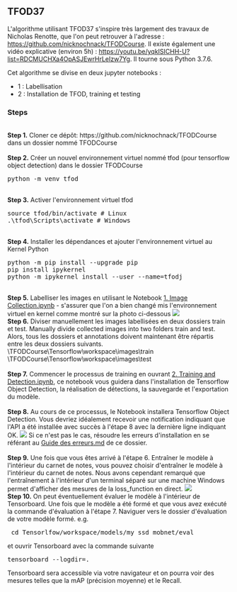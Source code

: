 ## TFOD37

L'algorithme utilisant TFOD37 s'inspire très largement des travaux de Nicholas Renotte, que l'on peut retrouver à l'adresse : https://github.com/nicknochnack/TFODCourse. Il existe également une vidéo explicative (environ 5h) : https://youtu.be/yqkISICHH-U?list=RDCMUCHXa4OpASJEwrHrLeIzw7Yg. Il tourne sous Python 3.7.6.

Cet algorithme se divise en deux jupyter notebooks :
- 1 : Labellisation
- 2 : Installation de TFOD, training et testing

### Steps
<br />
<b>Step 1.</b> Cloner ce dépôt: https://github.com/nicknochnack/TFODCourse dans un dossier nommé TFODCourse
<br/><br/>
<b>Step 2.</b> Créer un nouvel environnement virtuel nommé tfod (pour tensorflow object detection) dans le dossier TFODCourse
<pre>
python -m venv tfod
</pre> 
<br/>
<b>Step 3.</b> Activer l'environnement virtuel tfod
<pre>
source tfod/bin/activate # Linux
.\tfod\Scripts\activate # Windows 
</pre>
<br/>
<b>Step 4.</b> Installer les dépendances et ajouter l'environnement virtuel au Kernel Python
<pre>
python -m pip install --upgrade pip
pip install ipykernel
python -m ipykernel install --user --name=tfodj
</pre>
<br/>
<b>Step 5.</b> Labelliser les images en utilisant le Notebook <a href="https://github.com/Tijoxa/Projet-Fauchelevent/blob/main/TFOD37/1.%20Image%20Collection.ipynb">1. Image Collection.ipynb</a> - s'assurer que l'on a bien changé mis l'environnement virtuel en kernel comme montré sur la photo ci-dessous
<img src="https://i.imgur.com/8yac6Xl.png"> 
<br/>
<b>Step 6.</b> Diviser manuellement les images labellisées en deux dossiers train et test. Manually divide collected images into two folders train and test. Alors, tous les dossiers et annotations doivent maintenant être répartis entre les deux dossiers suivants. <br/>
\TFODCourse\Tensorflow\workspace\images\train<br />
\TFODCourse\Tensorflow\workspace\images\test
<br/><br/>
<b>Step 7.</b> Commencer le processus de training en ouvrant <a href="https://github.com/Tijoxa/Projet-Fauchelevent/blob/main/TFOD37/2.%20Training%20and%20Detection.ipynb">2. Training and Detection.ipynb</a>, ce notebook vous guidera dans l'installation de Tensorflow Object Detection, la réalisation de détections, la sauvegarde et l'exportation du modèle. 
<br /><br/>
<b>Step 8.</b> Au cours de ce processus, le Notebook installera Tensorflow Object Detection. Vous devriez idéalement recevoir une notification indiquant que l'API a été installée avec succès à l'étape 8 avec la dernière ligne indiquant OK.  
<img src="https://i.imgur.com/FSQFo16.png">
Si ce n'est pas le cas, résoudre les erreurs d'installation en se référant au <a href="https://github.com/nicknochnack/TFODCourse/blob/main/README.md">Guide des erreurs.md</a> de ce dossier.
<br /> <br/>
<b>Step 9.</b> Une fois que vous êtes arrivé à l'étape 6. Entraîner le modèle à l'intérieur du carnet de notes, vous pouvez choisir d'entraîner le modèle à l'intérieur du carnet de notes. Nous avons cependant remarqué que l'entraînement à l'intérieur d'un terminal séparé sur une machine Windows permet d'afficher des mesures de la loss_function en direct. 
<img src="https://i.imgur.com/K0wLO57.png"> 
<br />
<b>Step 10.</b> On peut éventuellement évaluer le modèle à l'intérieur de Tensorboard. Une fois que le modèle a été formé et que vous avez exécuté la commande d'évaluation à l'étape 7. Naviguer vers le dossier d'évaluation de votre modèle formé. e.g. 
<pre> cd Tensorlfow/workspace/models/my_ssd_mobnet/eval</pre> 
et ouvrir Tensorboard avec la commande suivante
<pre>tensorboard --logdir=. </pre>
Tensorboard sera accessible via votre navigateur et on pourra voir des mesures telles que la mAP (précision moyenne) et le Recall.
<br />
